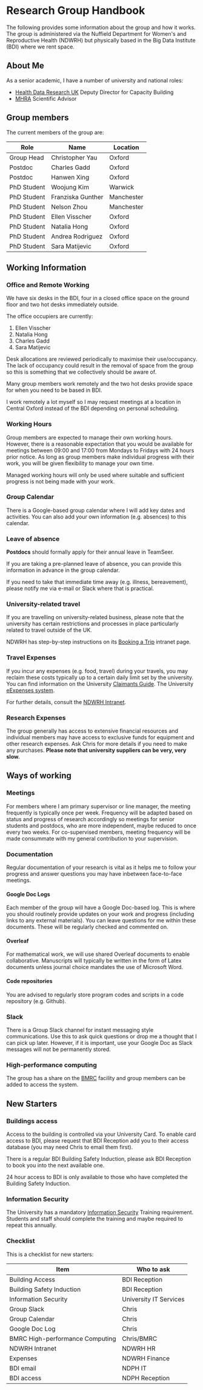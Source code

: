 # Research Group Handbook

The following provides some information about the group and how it works. The group is administered via the Nuffield Department for Women's and Reproductive Health (NDWRH) but physically based in the Big Data Institute (BDI) where we rent space.

## About Me

As a senior academic, I have a number of university and national roles:

- [Health Data Research UK](https://www.hdruk.ac.uk/) Deputy Director for Capacity Building
- [MHRA](https://www.gov.uk/government/organisations/medicines-and-healthcare-products-regulatory-agency) Scientific Advisor


## Group members

The current members of the group are:

|Role|Name|Location|
|-------|-----------------|-------|
|Group Head|Christopher Yau|Oxford|
|Postdoc|Charles Gadd|Oxford|
|Postdoc|Hanwen Xing|Oxford|
|PhD Student|Woojung Kim|Warwick|
|PhD Student|Franziska Gunther|Manchester|
|PhD Student|Nelson Zhou|Manchester|
|PhD Student|Ellen Visscher|Oxford|
|PhD Student|Natalia Hong|Oxford|
|PhD Student|Andrea Rodriguez|Oxford|
|PhD Student|Sara Matijevic|Oxford|

## Working Information

### Office and Remote Working

We have six desks in the BDI, four in a closed office space on the ground floor and two hot desks immediately outside.

The office occupiers are currently:

1. Ellen Visscher
2. Natalia Hong
3. Charles Gadd
4. Sara Matijevic

Desk allocations are reviewed periodically to maximise their use/occupancy. The lack of occupancy could result in the removal of space from the group so this is something that we collectively should be aware of.

Many group members work remotely and the two hot desks provide space for when you need to be based in BDI.

I work remotely a lot myself so I may request meetings at a location in Central Oxford instead of the BDI depending on personal scheduling.

### Working Hours

Group members are expected to manage their own working hours. However, there is a reasonable expectation that you would be available for meetings between 09:00 and 17:00 from Mondays to Fridays with 24 hours prior notice. As long as group members make individual progress with their work, you will be given flexibility to manage your own time.

Managed working hours will only be used where suitable and sufficient progress is not being made with your work.

### Group Calendar

There is a Google-based group calendar where I will add key dates and activities. You can also add your own information (e.g. absences) to this calendar.

### Leave of absence

**Postdocs** should formally apply for their annual leave in TeamSeer.

If you are taking a pre-planned leave of absence, you can provide this information in advance in the group calendar. 

If you need to take that immediate time away (e.g. illness, bereavement), please notify me via e-mail or Slack where that is practical.

### University-related travel

If you are travelling on university-related business, please note that the university has certain restrictions and processes in place particularly related to travel outside of the UK. 

NDWRH has step-by-step instructions on its [Booking a Trip](https://unioxfordnexus.sharepoint.com/sites/NDWR-NDWRHIntranet/SitePages/Booking-a-Trip.aspx) intranet page. 

### Travel Expenses

If you incur any expenses (e.g. food, travel) during your travels, you may reclaim these costs typically up to a certain daily limit set by the university. You can find information on the University [Claimants Guide](https://finance.admin.ox.ac.uk/travel-expenses-claimants-guide). The University [eExpenses system](https://finance.admin.ox.ac.uk/eexpenses-system).

For further details, consult the [NDWRH Intranet](https://unioxfordnexus.sharepoint.com/sites/NDWR-NDWRHIntranet).

### Research Expenses

The group generally has access to extensive financial resources and individual members may have access to exclusive funds for equipment and other research expenses. Ask Chris for more details if you need to make any purchases. **Please note that university suppliers can be very, very slow.**

## Ways of working

### Meetings

For members where I am primary supervisor or line manager, the meeting frequently is typically once per week. Frequency will be adapted based on status and progress of research accordingly so meetings for senior students and postdocs, who are more independent, maybe reduced to once every two weeks. For co-supervised members, meeting frequency will be made consummate with my general contribution to your supervision.

### Documentation

Regular documentation of your research is vital as it helps me to follow your progress and answer questions you may have inbetween face-to-face meetings. 

#### Google Doc Logs

Each member of the group will have a Google Doc-based log. This is where you should routinely provide updates on your work and progress (including links to any external materials).    You can leave questions for me within these documents. These will be regularly checked and commented on. 

#### Overleaf

For mathematical work, we will use shared Overleaf documents to enable collaborative. Manuscripts will typically be written in the form of Latex documents unless journal choice mandates the use of Microsoft Word.

#### Code repositories

You are advised to regularly store program codes and scripts in a code repository (e.g. Github).

### Slack

There is a Group Slack channel for instant messaging style communications. Use this to ask quick questions or drop me a thought that I can pick up later. However, if it is important, use your Google Doc as Slack messages will not be permanently stored.

### High-performance computing

The group has a share on the [BMRC](https://www.medsci.ox.ac.uk/for-staff/resources/bmrc) facility and group members can be added to access the system.

## New Starters

### Buildings access

Access to the building is controlled via your University Card. To enable card access to BDI, please request that BDI Reception add you to their access database (you may need Chris to email them first). 

There is a regular BDI Building Safety Induction, please ask BDI Reception to book you into the next available one.

24 hour access to BDI is only available to those who have completed the Building Safety Induction.

### Information Security

The University has a mandatory [Information Security](https://www.infosec.ox.ac.uk/training-and-awareness) Training requirement. Students and staff should complete the training and maybe required to repeat this annually.

### Checklist

This is a checklist for new starters:

|Item|Who to ask|
|----|----------|
|Building Access|BDI Reception|
|Building Safety Induction|BDI Reception|
|Information Security|University IT Services|
|Group Slack|Chris|
|Group Calendar|Chris|
|Google Doc Log|Chris|
|BMRC High-performance Computing|Chris/BMRC|
|NDWRH Intranet|NDWRH HR|
|Expenses|NDWRH Finance|
|BDI email|NDPH IT|
|BDI access|NDPH Reception|


